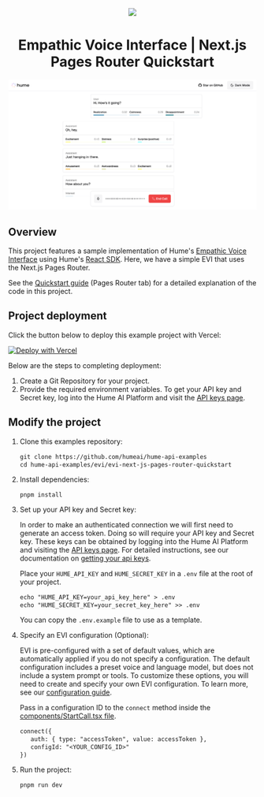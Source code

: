 <div align="center">
  <img src="https://storage.googleapis.com/hume-public-logos/hume/hume-banner.png">
  <h1>Empathic Voice Interface | Next.js Pages Router Quickstart</h1>
</div>

![preview.png](preview.png)

## Overview

This project features a sample implementation of Hume's [Empathic Voice Interface](https://dev.hume.ai/docs/empathic-voice-interface-evi/overview) using Hume's [React SDK](https://github.com/HumeAI/empathic-voice-api-js/tree/main/packages/react). Here, we have a simple EVI that uses the Next.js Pages Router.

See the [Quickstart guide](https://dev.hume.ai/docs/empathic-voice-interface-evi/quickstart/nextjs) (Pages Router tab) for a detailed explanation of the code in this project.

## Project deployment

Click the button below to deploy this example project with Vercel:

[![Deploy with Vercel](https://vercel.com/button)](https://vercel.com/new/clone?repository-url=https%3A%2F%2Fgithub.com%2Fhumeai%2Fhume-evi-next-js-starter&env=HUME_API_KEY,HUME_CLIENT_SECRET)

Below are the steps to completing deployment:

1. Create a Git Repository for your project.
2. Provide the required environment variables. To get your API key and Secret key, log into the Hume AI Platform and visit the [API keys page](https://platform.hume.ai/settings/keys).

## Modify the project

1. Clone this examples repository:

   ```shell
   git clone https://github.com/humeai/hume-api-examples
   cd hume-api-examples/evi/evi-next-js-pages-router-quickstart
   ```

2. Install dependencies:

   ```shell
   pnpm install
   ```

3. Set up your API key and Secret key:

   In order to make an authenticated connection we will first need to generate an access token. Doing so will require your API key and Secret key. These keys can be obtained by logging into the Hume AI Platform and visiting the [API keys page](https://platform.hume.ai/settings/keys). For detailed instructions, see our documentation on [getting your api keys](https://dev.hume.ai/docs/introduction/api-key).

   Place your `HUME_API_KEY` and `HUME_SECRET_KEY` in a `.env` file at the root of your project.

   ```shell
   echo "HUME_API_KEY=your_api_key_here" > .env
   echo "HUME_SECRET_KEY=your_secret_key_here" >> .env
   ```

   You can copy the `.env.example` file to use as a template.

4. Specify an EVI configuration (Optional):

   EVI is pre-configured with a set of default values, which are automatically applied if you do not specify a configuration. The default configuration includes a preset voice and language model, but does not include a system prompt or tools. To customize these options, you will need to create and specify your own EVI configuration. To learn more, see our [configuration guide](https://dev.hume.ai/docs/empathic-voice-interface-evi/configuration/build-a-configuration).

   Pass in a configuration ID to the `connect` method inside the [components/StartCall.tsx file](https://github.com/HumeAI/hume-api-examples/blob/main/evi/evi-next-js-pages-router-quickstart/components/StartCall.tsx).

   ```tsx
   connect({
      auth: { type: "accessToken", value: accessToken },
      configId: "<YOUR_CONFIG_ID>"
   })
   ```

5. Run the project:
   ```shell
   pnpm run dev
   ```
